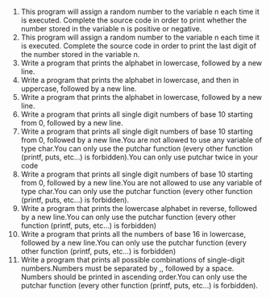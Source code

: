 1. This program will assign a random number to the variable n each time it is executed. Complete the source code in order to print whether the number stored in the variable n is positive or negative.
2. This program will assign a random number to the variable n each time it is executed. Complete the source code in order to print the last digit of the number stored in the variable n.
3. Write a program that prints the alphabet in lowercase, followed by a new line.
4. Write a program that prints the alphabet in lowercase, and then in uppercase, followed by a new line.
5. Write a program that prints the alphabet in lowercase, followed by a new line.
6. Write a program that prints all single digit numbers of base 10 starting from 0, followed by a new line.
7. Write a program that prints all single digit numbers of base 10 starting from 0, followed by a new line.You are not allowed to use any variable of type char.You can only use the putchar function (every other function (printf, puts, etc…) is forbidden).You can only use putchar twice in your code
8. Write a program that prints all single digit numbers of base 10 starting from 0, followed by a new line.You are not allowed to use any variable of type char.You can only use the putchar function (every other function (printf, puts, etc…) is forbidden).
9. Write a program that prints the lowercase alphabet in reverse, followed by a new line.You can only use the putchar function (every other function (printf, puts, etc…) is forbidden)
10. Write a program that prints all the numbers of base 16 in lowercase, followed by a new line.You can only use the putchar function (every other function (printf, puts, etc…) is forbidden)
11. Write a program that prints all possible combinations of single-digit numbers.Numbers must be separated by ,, followed by a space. Numbers should be printed in ascending order.You can only use the putchar function (every other function (printf, puts, etc…) is forbidden).
